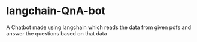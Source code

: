 # langchain-QnA-bot
A Chatbot made using langchain which reads the data from given pdfs and answer the questions based on that data
